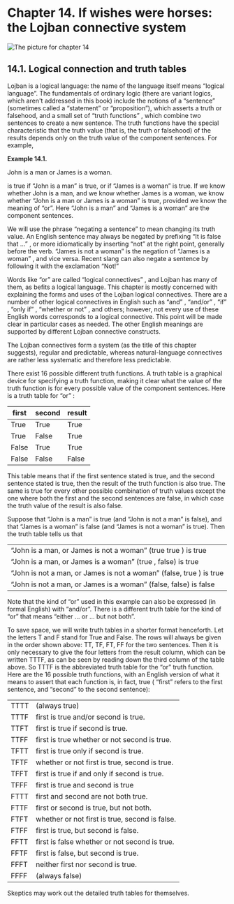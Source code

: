 <a id="chapter-connectives"></a>Chapter 14. <a id="c14"></a>If wishes were horses: the Lojban connective system
===============================================================================================================

<a id="chapter-connectives-picture"></a>![The picture for chapter 14](/assets//books/uncll/media/chapter-connectives.svg.png)

<a id="section-connectives-introduction"></a>14.1. <a id="c14s1"></a>Logical connection and truth tables
--------------------------------------------------------------------------------------------------------

<a id="id-1.15.3.2.1" class="indexterm"></a><a id="id-1.15.3.2.2" class="indexterm"></a>Lojban is a logical language: the name of the language itself means “logical language”. The fundamentals of ordinary logic (there are variant logics, which aren't addressed in this book) include the notions of a “sentence” (sometimes called a “statement” or “proposition”), which asserts a truth or falsehood, and a small set of “truth functions” , which combine two sentences to create a new sentence. The truth functions have the special characteristic that the truth value (that is, the truth or falsehood) of the results depends only on the truth value of the component sentences. For example,

<div class="example">
<a id="example-random-id-mJ6y"></a>

**Example 14.1. <a id="c14e1d1"></a><a id="id-1.15.3.3.1.2" class="indexterm"></a>** 

John is a man or James is a woman.

</div>  

is true if “John is a man” is true, or if “James is a woman” is true. If we know whether John is a man, and we know whether James is a woman, we know whether “John is a man or James is a woman” is true, provided we know the meaning of “or”. Here “John is a man” and “James is a woman” are the component sentences.

<a id="id-1.15.3.5.1" class="indexterm"></a>We will use the phrase “negating a sentence” to mean changing its truth value. An English sentence may always be negated by prefixing “It is false that ...” , or more idiomatically by inserting “not” at the right point, generally before the verb. “James is not a woman” is the negation of “James is a woman” , and vice versa. Recent slang can also negate a sentence by following it with the exclamation “Not!”

<a id="id-1.15.3.6.1" class="indexterm"></a>Words like “or” are called “logical connectives” , and Lojban has many of them, as befits a logical language. This chapter is mostly concerned with explaining the forms and uses of the Lojban logical connectives. There are a number of other logical connectives in English such as “and” , “and/or” , “if” , “only if” , “whether or not” , and others; however, not every use of these English words corresponds to a logical connective. This point will be made clear in particular cases as needed. The other English meanings are supported by different Lojban connective constructs.

The Lojban connectives form a system (as the title of this chapter suggests), regular and predictable, whereas natural-language connectives are rather less systematic and therefore less predictable.

<a id="id-1.15.3.8.1" class="indexterm"></a><a id="id-1.15.3.8.2" class="indexterm"></a>There exist 16 possible different truth functions. A truth table is a graphical device for specifying a truth function, making it clear what the value of the truth function is for every possible value of the component sentences. Here is a truth table for “or” :

| first | second | result |
| --- | --- | --- |
| True | True | True |
| True | False | True |
| False | True | True |
| False | False | False |

This table means that if the first sentence stated is true, and the second sentence stated is true, then the result of the truth function is also true. The same is true for every other possible combination of truth values except the one where both the first and the second sentences are false, in which case the truth value of the result is also false.

Suppose that “John is a man” is true (and “John is not a man” is false), and that “James is a woman” is false (and “James is not a woman” is true). Then the truth table tells us that

<table border="0" summary="Simple list" class="simplelist"><tbody><tr><td><span class="quote">“<span class="quote">John is a man, or James is not a woman</span>”</span> (true true ) is true</td></tr><tr><td><span class="quote">“<span class="quote">John is a man, or James is a woman</span>”</span> (true , false) is true</td></tr><tr><td><span class="quote">“<span class="quote">John is not a man, or James is not a woman</span>”</span> (false, true ) is true</td></tr><tr><td><span class="quote">“<span class="quote">John is not a man, or James is a woman</span>”</span> (false, false) is false</td></tr></tbody></table>

<a id="id-1.15.3.13.1" class="indexterm"></a>Note that the kind of “or” used in this example can also be expressed (in formal English) with “and/or”. There is a different truth table for the kind of “or” that means “either ... or ... but not both”.

<a id="id-1.15.3.14.1" class="indexterm"></a><a id="id-1.15.3.14.2" class="indexterm"></a>To save space, we will write truth tables in a shorter format henceforth. Let the letters T and F stand for True and False. The rows will always be given in the order shown above: TT, TF, FT, FF for the two sentences. Then it is only necessary to give the four letters from the result column, which can be written TTTF, as can be seen by reading down the third column of the table above. So TTTF is the abbreviated truth table for the “or” truth function. Here are the 16 possible truth functions, with an English version of what it means to assert that each function is, in fact, true ( “first” refers to the first sentence, and “second” to the second sentence):<a id="id-1.15.3.14.6" class="indexterm"></a>

<table><tbody><tr><td>TTTT</td><td>(always true)</td></tr><tr><td>TTTF</td><td>first is true and/or second is true.</td></tr><tr><td>TTFT</td><td>first is true if second is true.</td></tr><tr><td>TTFF</td><td>first is true whether or not second is true.</td></tr><tr><td>TFTT</td><td>first is true only if second is true.</td></tr><tr><td>TFTF</td><td>whether or not first is true, second is true.</td></tr><tr><td>TFFT</td><td>first is true if and only if second is true.</td></tr><tr><td>TFFF</td><td>first is true and second is true</td></tr><tr><td>FTTT</td><td>first and second are not both true.</td></tr><tr><td>FTTF</td><td>first or second is true, but not both.</td></tr><tr><td>FTFT</td><td>whether or not first is true, second is false.</td></tr><tr><td>FTFF</td><td>first is true, but second is false.</td></tr><tr><td>FFTT</td><td>first is false whether or not second is true.</td></tr><tr><td>FFTF</td><td>first is false, but second is true.</td></tr><tr><td>FFFT</td><td>neither first nor second is true.</td></tr><tr><td>FFFF</td><td>(always false)</td></tr></tbody></table>

Skeptics may work out the detailed truth tables for themselves.